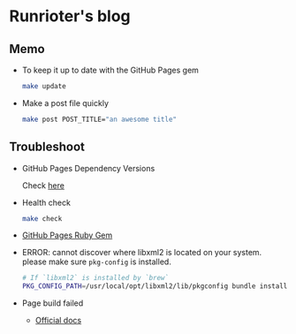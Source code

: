 Runrioter's blog
================

## Memo

* To keep it up to date with the GitHub Pages gem

  ```bash
  make update
  ```

* Make a post file quickly

  ```bash
  make post POST_TITLE="an awesome title"
  ```

## Troubleshoot

* GitHub Pages Dependency Versions
   
  Check [here](https://pages.github.com/versions/)

* Health check

  ```bash
  make check
  ```

* [GitHub Pages Ruby Gem](https://github.com/github/pages-gem/)

* ERROR: cannot discover where libxml2 is located on your system. please make sure `pkg-config` is installed.

  ```bash
  # If `libxml2` is installed by `brew`
  PKG_CONFIG_PATH=/usr/local/opt/libxml2/lib/pkgconfig bundle install
  ```

* Page build failed

  * [Official docs](https://help.github.com/articles/troubleshooting-github-pages-builds/)